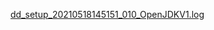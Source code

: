 [dd_setup_20210518145151_010_OpenJDKV1.log](https://github.com/github/docs/files/6513628/dd_setup_20210518145151_010_OpenJDKV1.log)
